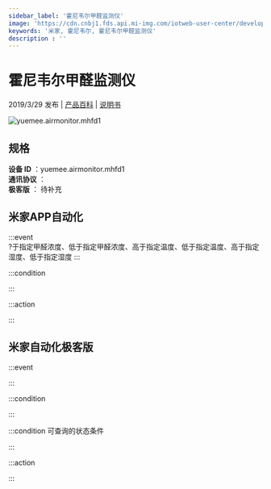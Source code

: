 ```yaml
---
sidebar_label: '霍尼韦尔甲醛监测仪'
image: 'https://cdn.cnbj1.fds.api.mi-img.com/iotweb-user-center/developer_1679047545524lgxXCBER.png?GalaxyAccessKeyId=AKVGLQWBOVIRQ3XLEW&Expires=9223372036854775807&Signature=ami1drVZpsVWuEDMoy7EgmK+emM='
keywords: '米家, 霍尼韦尔, 霍尼韦尔甲醛监测仪'
description : ''
---
```

# 霍尼韦尔甲醛监测仪

2019/3/29 发布 | [产品百科](https://home.mi.com/webapp/content/baike/product/index.html?model=yuemee.airmonitor.mhfd1/) | [说明书](https://home.mi.com/views/introduction.html?model=yuemee.airmonitor.mhfd1&region=cn)

![yuemee.airmonitor.mhfd1](https://cdn.cnbj1.fds.api.mi-img.com/iotweb-user-center/developer_1679047545524lgxXCBER.png?GalaxyAccessKeyId=AKVGLQWBOVIRQ3XLEW&Expires=9223372036854775807&Signature=ami1drVZpsVWuEDMoy7EgmK+emM=)

## 规格  
> 
**设备 ID** ：yuemee.airmonitor.mhfd1  
**通讯协议** ：  
**极客版**  ： 待补充 


## 米家APP自动化  

:::event  
?于指定甲醛浓度、低于指定甲醛浓度、高于指定温度、低于指定温度、高于指定湿度、低于指定湿度
:::

:::condition  

:::

:::action   

:::

## 米家自动化极客版  

:::event  

:::

:::condition  

:::

:::condition 可查询的状态条件  

:::

:::action  

:::

        
